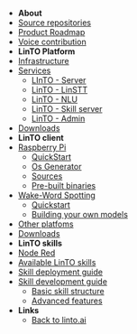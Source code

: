 - **About**
- [Source repositories](repos)
- [Product Roadmap](roadmap)
- [Voice contribution](wakemeup)
- **LinTO Platform**
- [Infrastructure](infra)
- [Services](services/services)
    - [LInTO - Server](services/server)
    - [LinTO - LinSTT](services/linstt)
    - [LinTO - NLU](services/nlu)
    - [LinTO - Skill server](services/skill)
    - [LinTO - Admin](services/admin)
- [Downloads](services/download)
- **LinTO client**
- [Raspberry Pi](client/rpi)
    - [QuickStart](client/rpi_quickstart)
    - [Os Generator](client/osgenerator)
    - [Sources](client/rpi_sources)
    - [Pre-built binaries](client/rpi_prebuilts)
- [Wake-Word Spotting](client/embedded_hotword)
    - [Quickstart](client/hotword)
    - [Building your own models](client/custom_hotword)
- [Other platfoms](client/other)
- [Downloads](client/hotword)
- **LinTO skills**
- [Node Red](skill/nodered)
- [Available LinTO skills](skill/list)
- [Skill deployment guide](skill/depguide)
- [Skill development guide](skill/devguide)
    - [Basic skill structure](skill/basic)
    - [Advanced features](skill/advanced)
- **Links**
    - [Back to linto.ai](https://linto.ai)